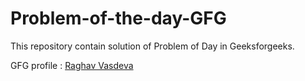# Problem-of-the-day-GFG
This repository contain solution of Problem of Day in Geeksforgeeks.

GFG profile : [Raghav Vasdeva](https://auth.geeksforgeeks.org/user/raghavvasdeva/practice)